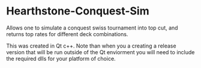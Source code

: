 # Hearthstone-Conquest-Sim
Allows one to simulate a conquest swiss tournament into top cut, and returns top rates for different deck combinations.

This was created in Qt c++.  Note than when you a creating a release version that will be run outside of the Qt enviorment you will need to include the required dlls for your platform of choice.
